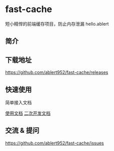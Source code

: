 # fast-cache
短小精悍的前端缓存项目，防止内存泄漏
hello.ablert

## 简介

## 下载地址
https://github.com/ablert952/fast-cache/releases

## 快速使用

简单接入文档

 [使用文档](./doc/use/README.md)
 [二次开发文档](./doc/dev/README.md)

## 交流 & 提问
https://github.com/ablert952/fast-cache/issues
